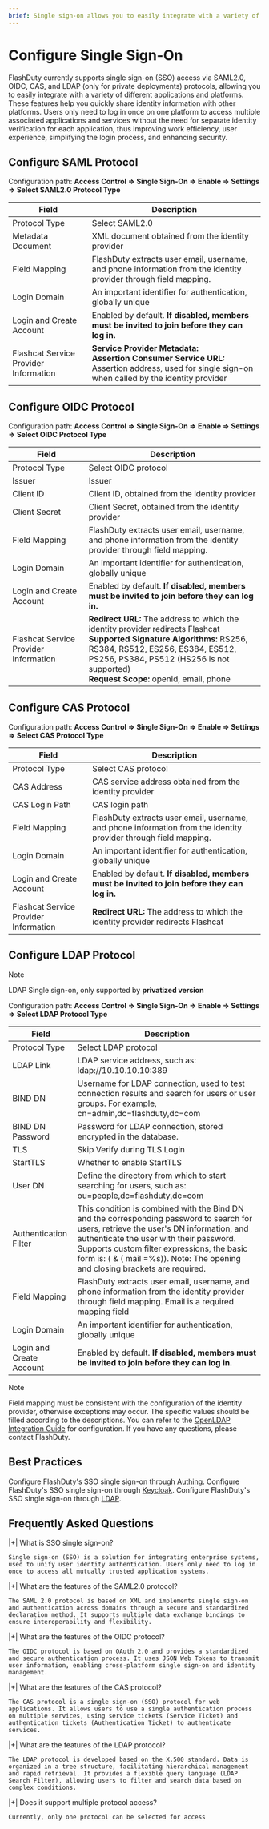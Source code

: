 ```yaml
---
brief: Single sign-on allows you to easily integrate with a variety of different applications and platforms, enabling you to log in once and access multiple associated applications and services
---
```


# Configure Single Sign-On

FlashDuty currently supports single sign-on (SSO) access via SAML2.0, OIDC, CAS, and LDAP (only for private deployments) protocols, allowing you to easily integrate with a variety of different applications and platforms. These features help you quickly share identity information with other platforms. Users only need to log in once on one platform to access multiple associated applications and services without the need for separate identity verification for each application, thus improving work efficiency, user experience, simplifying the login process, and enhancing security.

## Configure SAML Protocol
Configuration path: **Access Control => Single Sign-On => Enable => Settings => Select SAML2.0 Protocol Type**

|Field|Description|
|----|----|
|Protocol Type|Select SAML2.0|
|Metadata Document|XML document obtained from the identity provider|
|Field Mapping|FlashDuty extracts user email, username, and phone information from the identity provider through field mapping.|
|Login Domain|An important identifier for authentication, globally unique|
|Login and Create Account|Enabled by default. **If disabled, members must be invited to join before they can log in.**|
|Flashcat Service Provider Information|**Service Provider Metadata:**<br> **Assertion Consumer Service URL:** Assertion address, used for single sign-on when called by the identity provider|

## Configure OIDC Protocol
Configuration path: **Access Control => Single Sign-On => Enable => Settings => Select OIDC Protocol Type**

|Field|Description|
|----|----|
|Protocol Type|Select OIDC protocol|
|Issuer|Issuer|
|Client ID|Client ID, obtained from the identity provider|
|Client Secret|Client Secret, obtained from the identity provider|
|Field Mapping|FlashDuty extracts user email, username, and phone information from the identity provider through field mapping.|
|Login Domain|An important identifier for authentication, globally unique|
|Login and Create Account|Enabled by default. **If disabled, members must be invited to join before they can log in.**|
|Flashcat Service Provider Information|**Redirect URL:** The address to which the identity provider redirects Flashcat<br> **Supported Signature Algorithms:** RS256, RS384, RS512, ES256, ES384, ES512, PS256, PS384, PS512 (HS256 is not supported)<br> **Request Scope:** openid, email, phone |

## Configure CAS Protocol
Configuration path: **Access Control => Single Sign-On => Enable => Settings => Select CAS Protocol Type**

|Field|Description|
|----|----|
|Protocol Type|Select CAS protocol|
|CAS Address|CAS service address obtained from the identity provider|
|CAS Login Path|CAS login path|
|Field Mapping|FlashDuty extracts user email, username, and phone information from the identity provider through field mapping.|
|Login Domain|An important identifier for authentication, globally unique|
|Login and Create Account|Enabled by default. **If disabled, members must be invited to join before they can log in.**|
|Flashcat Service Provider Information|**Redirect URL:** The address to which the identity provider redirects Flashcat

## Configure LDAP Protocol
> [!NOTE]
> LDAP Single sign-on, only supported by **privatized version**

Configuration path: **Access Control => Single Sign-On => Enable => Settings => Select LDAP Protocol Type**

|Field|Description|
|----|----|
|Protocol Type|Select LDAP protocol|
|LDAP Link|LDAP service address, such as: ldap://10.10.10.10:389 |
|BIND DN|Username for LDAP connection, used to test connection results and search for users or user groups. For example, cn=admin,dc=flashduty,dc=com |
|BIND DN Password|Password for LDAP connection, stored encrypted in the database.|
|TLS|Skip Verify during TLS Login|
|StartTLS|Whether to enable StartTLS|
|User DN|Define the directory from which to start searching for users, such as: ou=people,dc=flashduty,dc=com|
|Authentication Filter|This condition is combined with the Bind DN and the corresponding password to search for users, retrieve the user's DN information, and authenticate the user with their password. Supports custom filter expressions, the basic form is: ( & ( mail =%s)). Note: The opening and closing brackets are required.|
|Field Mapping|FlashDuty extracts user email, username, and phone information from the identity provider through field mapping. Email is a required mapping field|
|Login Domain|An important identifier for authentication, globally unique|
|Login and Create Account|Enabled by default. **If disabled, members must be invited to join before they can log in.**|

> [!NOTE]
> Field mapping must be consistent with the configuration of the identity provider, otherwise exceptions may occur. The specific values should be filled according to the descriptions. You can refer to the [OpenLDAP Integration Guide](https://docs.flashcat.cloud/zh/flashduty/openldap-integration-guide) for configuration. If you have any questions, please contact FlashDuty.

## Best Practices

Configure FlashDuty's SSO single sign-on through [Authing](/start/overview).
Configure FlashDuty's SSO single sign-on through [Keycloak](/start/overview).
Configure FlashDuty's SSO single sign-on through [LDAP](/start/overview).

## Frequently Asked Questions

|+| What is SSO single sign-on?

    Single sign-on (SSO) is a solution for integrating enterprise systems, used to unify user identity authentication. Users only need to log in once to access all mutually trusted application systems.

|+| What are the features of the SAML2.0 protocol?

    The SAML 2.0 protocol is based on XML and implements single sign-on and authentication across domains through a secure and standardized declaration method. It supports multiple data exchange bindings to ensure interoperability and flexibility.

|+| What are the features of the OIDC protocol?

    The OIDC protocol is based on OAuth 2.0 and provides a standardized and secure authentication process. It uses JSON Web Tokens to transmit user information, enabling cross-platform single sign-on and identity management.

|+| What are the features of the CAS protocol?

    The CAS protocol is a single sign-on (SSO) protocol for web applications. It allows users to use a single authentication process on multiple services, using service tickets (Service Ticket) and authentication tickets (Authentication Ticket) to authenticate services.

|+| What are the features of the LDAP protocol?

    The LDAP protocol is developed based on the X.500 standard. Data is organized in a tree structure, facilitating hierarchical management and rapid retrieval. It provides a flexible query language (LDAP Search Filter), allowing users to filter and search data based on complex conditions.

|+| Does it support multiple protocol access?

    Currently, only one protocol can be selected for access